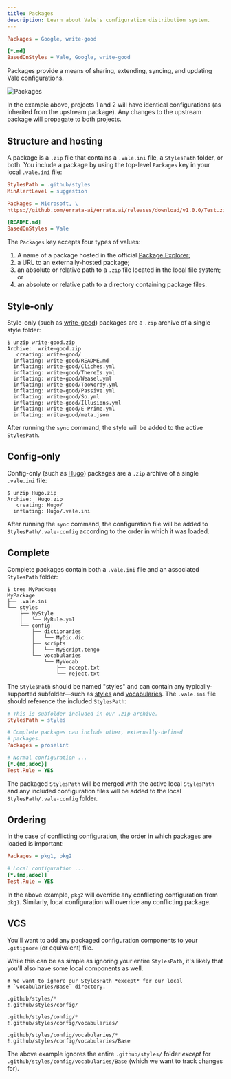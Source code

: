 ```yaml
---
title: Packages
description: Learn about Vale's configuration distribution system.
---
```


<script lang="ts">
    import Alert from '$lib/components/Alert.svelte';
    import Scopes from '$lib/components/docs/Scopes.svelte';
    import CodeFormats from '$lib/components/docs/CodeFormats.svelte';
    import { Badge } from "$lib/components/ui/badge";
</script>

```ini
Packages = Google, write-good

[*.md]
BasedOnStyles = Vale, Google, write-good
```

Packages provide a means of sharing, extending, syncing, and updating Vale
configurations.

![Packages](/media/package.png)

In the example above, projects 1 and 2 will have identical configurations
(as inherited from the upstream package). Any changes to the upstream package
will propagate to both projects.

## Structure and hosting

A package is a `.zip` file that contains a `.vale.ini` file, a `StylesPath`
folder, or both. You include a package by using the top-level `Packages` key
in your local `.vale.ini` file:

```ini
StylesPath = .github/styles
MinAlertLevel = suggestion

Packages = Microsoft, \
https://github.com/errata-ai/errata.ai/releases/download/v1.0.0/Test.zip

[README.md]
BasedOnStyles = Vale
```

The `Packages` key accepts four types of values:

1. A name of a package hosted
   in the official [Package Explorer](/explorer);
2. a URL to an externally-hosted
   package;
3. an absolute or relative path to a `.zip` file located in the local file system; or
4. an absolute or relative path to a directory containing package files.

## Style-only

Style-only (such as [write-good][1]) packages are a `.zip` archive of a single
style folder:

```console
$ unzip write-good.zip
Archive:  write-good.zip
   creating: write-good/
  inflating: write-good/README.md
  inflating: write-good/Cliches.yml
  inflating: write-good/ThereIs.yml
  inflating: write-good/Weasel.yml
  inflating: write-good/TooWordy.yml
  inflating: write-good/Passive.yml
  inflating: write-good/So.yml
  inflating: write-good/Illusions.yml
  inflating: write-good/E-Prime.yml
  inflating: write-good/meta.json
```

After running the `sync` command, the style will be added to
the active `StylesPath`.

## Config-only

Config-only (such as [Hugo][2]) packages are a `.zip` archive of a single
`.vale.ini` file:

```console
$ unzip Hugo.zip
Archive:  Hugo.zip
   creating: Hugo/
  inflating: Hugo/.vale.ini
```

After running the `sync` command, the configuration file will be
added to `StylesPath/.vale-config` according to the order in which it was loaded.

## Complete

Complete packages contain both a `.vale.ini` file and an associated
`StylesPath` folder:

```console
$ tree MyPackage
MyPackage
├── .vale.ini
└── styles
    ├── MyStyle
    │   └── MyRule.yml
    └── config
        ├── dictionaries
        │   └── MyDic.dic
        ├── scripts
        │   └── MyScript.tengo
        └── vocabularies
            └── MyVocab
                ├── accept.txt
                └── reject.txt
```

The `StylesPath` should be named "styles" and can contain any
typically-supported subfolder&mdash;such as [styles](/docs/styles) and
[vocabularies](/docs/keys/vocab). The `.vale.ini` file should reference the
included `StylesPath`:

```ini
# This is subfolder included in our .zip archive.
StylesPath = styles

# Complete packages can include other, externally-defined
# packages.
Packages = proselint

# Normal configuration ...
[*.{md,adoc}]
Test.Rule = YES
```

The packaged `StylesPath` will be merged with the active local `StylesPath`
and any included configuration files will be added to the local
`StylesPath/.vale-config` folder.

## Ordering

In the case of conflicting configuration, the order in which packages are
loaded is important:

```ini
Packages = pkg1, pkg2

# Local configuration ...
[*.{md,adoc}]
Test.Rule = YES
```

In the above example, `pkg2` will override any conflicting configuration from
`pkg1`. Similarly, local configuration will override any conflicting package.

## VCS

You'll want to add any packaged configuration components to your `.gitignore`
(or equivalent) file.

While this can be as simple as ignoring your entire `StylesPath`, it's likely
that you'll also have some local components as well.

```git-rebase
# We want to ignore our StylesPath *except* for our local
# `vocabularies/Base` directory.

.github/styles/*
!.github/styles/config/

.github/styles/config/*
!.github/styles/config/vocabularies/

.github/styles/config/vocabularies/*
!.github/styles/config/vocabularies/Base
```

The above example ignores the entire `.github/styles/` folder _except_ for
`.github/styles/config/vocabularies/Base` (which we want to track changes for).

[1]: https://github.com/errata-ai/write-good
[2]: https://github.com/errata-ai/Hugo
